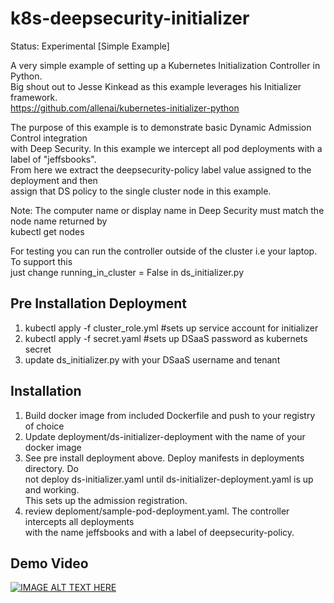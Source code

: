 k8s-deepsecurity-initializer
====

Status: Experimental [Simple Example]    
  
A very simple example of setting up a Kubernetes Initialization Controller in Python.  
Big shout out to Jesse Kinkead as this example leverages his Initializer framework.  
https://github.com/allenai/kubernetes-initializer-python  

The purpose of this example is to demonstrate basic Dynamic Admission Control integration  
with Deep Security. In this example we intercept all pod deployments with a label of "jeffsbooks".  
From here we extract the deepsecurity-policy label value assigned to the deployment and then  
assign that DS policy to the single cluster node in this example.  

Note: The computer name or display name in Deep Security must match the node name returned by   
kubectl get nodes  

For testing you can run the controller outside of the cluster i.e your laptop. To support this  
just change running_in_cluster = False in ds_initializer.py

## Pre Installation Deployment
1. kubectl apply -f cluster_role.yml  #sets up service account for initializer
2. kubectl apply -f secret.yaml       #sets up DSaaS password as kubernets secret
3. update ds_initializer.py with your DSaaS username and tenant

## Installation
1. Build docker image from included Dockerfile and push to your registry of choice   
2. Update deployment/ds-initializer-deployment with the name of your docker image
3. See pre install deployment above. Deploy manifests in deployments directory. Do   
   not deploy ds-initializer.yaml until ds-initializer-deployment.yaml is up and working.  
   This sets up the admission registration.  
4. review deploment/sample-pod-deployment.yaml. The controller intercepts all deployments  
   with the name jeffsbooks and with a label of deepsecurity-policy.
   
   
## Demo Video

[![IMAGE ALT TEXT HERE](https://img.youtube.com/vi/1abdcVlTJFU/0.jpg)](https://www.youtube.com/watch?v=1abdcVlTJFU)
